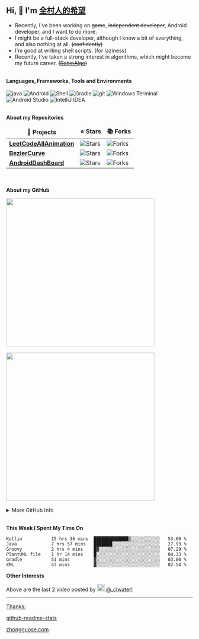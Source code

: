 ## Hi, 👋  I'm <a href="https://clwater.top/" target="_blank">全村人的希望</a> 
* Recently, I've been working on ~~game~~, ~~independent developer~~, Android developer, and I want to do more.
* I might be a full-stack developer, although I know a bit of everything, and also nothing at all. ~~(confidently)~~
* I'm good at writing shell scripts. (for laziness)
* Recently, I've taken a strong interest in algorithms, which might become my future career. ~~([RobinAlgo](https://robinalgo.com))~~

<!-- 如果你想了解多一点点, 为什么不看看下面那个可能会有很多star的项目呢(前排star机会难得不是)
<a href="https://github.com/anuraghazra/github-readme-stats">
  <img align="center" src="https://github-readme-stats.vercel.app/api/pin/?username=clwater&repo=LeetCodeAllAnimation" />
</a> -->


<!-- icon url https://simpleicons.org/ -->
<!-- color url http://zhongguose.com/ -->
<p>
</br><strong>Languages, Frameworks, Tools and Environments</strong></br></br>
<img alt="java" src="https://img.shields.io/badge/-java-2e317c?style=flat-square&logo=java&logoColor=white" />
<img alt="Android" src="https://img.shields.io/badge/-Android-41b349?style=flat-square&logo=Android&logoColor=white" />
<img alt="Shell" src="https://img.shields.io/badge/-Shell-584717?style=flat-square&logo=java&logoColor=white" />
<img alt="Gradle" src="https://img.shields.io/badge/-Gradle-126bae?style=flat-square&logo=java&logoColor=white" />
<img alt="git" src="https://img.shields.io/badge/-git-5c2223?style=flat-square&logo=git&logoColor=white" />
<img alt="Windows Terminal" src="https://img.shields.io/badge/-terminal-36292f?style=flat-square&logo=Windows Terminal&logoColor=white" />
<img alt="Android Studio" src="https://img.shields.io/badge/-Android Studio-add5a2?style=flat-square&logo=Android Studio&logoColor=white"/>
<img alt="IntelliJ IDEA" src="https://img.shields.io/badge/-IntelliJ IDEA-b7ae8f?style=flat-square&logo=IntelliJ IDEA&logoColor=white" />

</p>


</br><strong>About my Repositories</strong></br>
<table>
  <thead align="center">
    <tr border: none;>
      <td><b>🎁 Projects</b></td>
      <td><b>⭐ Stars</b></td>
      <td><b>📚 Forks</b></td>
    </tr>
  </thead>
  <tbody>
    <tr>
      <td><a href="https://github.com/clwater/LeetCodeAllAnimation"><b>LeetCodeAllAnimation</b></a></td>
      <td><img alt="Stars" src="https://img.shields.io/github/stars/clwater/LeetCodeAllAnimation?style=flat-square&labelColor=343b41"/></td>
      <td><img alt="Forks" src="https://img.shields.io/github/forks/clwater/LeetCodeAllAnimation?style=flat-square&labelColor=343b41"/></td>
      </td>
    </tr>
	  <tr>
      <td><a href="https://github.com/clwater/BezierCurve"><b>BezierCurve</b></a>
      </td>
      <td><img alt="Stars" src="https://img.shields.io/github/stars/clwater/BezierCurve?style=flat-square&labelColor=343b41"/></td>
      <td><img alt="Forks" src="https://img.shields.io/github/forks/clwater/BezierCurve?style=flat-square&labelColor=343b41"/></td>
      </td>
    </tr> 
    <tr>
      <td><a href="https://github.com/clwater/AndroidDashBoard"><b>AndroidDashBoard</b></a></td>
      <td><img alt="Stars" src="https://img.shields.io/github/stars/clwater/AndroidDashBoard?style=flat-square&labelColor=343b41"/></td>
      <td><img alt="Forks" src="https://img.shields.io/github/forks/clwater/AndroidDashBoard?style=flat-square&labelColor=343b41"/></td>
    </tr>
  </tbody>
</table>


</br></br><strong>About my GitHub</strong></br>
<div align=left>
<img src="https://github-readme-stats.vercel.app/api?username=clwater&show_icons=true" width="400"/>
</div>
</br>
<div align=left>
<img src="https://github-readme-stats.vercel.app/api/top-langs/?username=clwater&layout=compact&&hide=python,javascript,html" width="400" />
</div>
</br>
<!-- <p>
  <a href="https://github.com/clwater">
    <img src="https://badges.pufler.dev/visits/clwater/clwater?style=flat-square&color=blue&logo=github">
  </a>
  <a href="https://github.com/clwater">
    <img src="https://badges.pufler.dev/years/clwater?style=flat-square&color=blue&logo=github">
  </a>
  <a href="https://github.com/clwater">
    <img src="https://badges.pufler.dev/repos/clwater?style=flat-square&color=blue&logo=github">
  </a>
  <a href="https://github.com/clwater">
    <img src="https://badges.pufler.dev/commits/monthly/clwater?style=flat-square&color=blue&logo=github">
  </a>
</p> -->

<details><summary>More GitHub Info</summary>
<img src="https://metrics.lecoq.io/clwater?template=classic&base.header=0&base.metadata=0&config.timezone=Asia%2FShanghai"/>
</br>
<img src="https://activity-graph.herokuapp.com/graph?username=clwater&theme=rogue&hide_title=true"/>
</details>

</br>

<strong>This Week I Spent My Time On</strong></br>
<!--START_SECTION:waka-->

```text
Kotlin           15 hrs 16 mins  █████████████▒░░░░░░░░░░░   53.60 %
Java             7 hrs 57 mins   ███████░░░░░░░░░░░░░░░░░░   27.93 %
Groovy           2 hrs 4 mins    █▓░░░░░░░░░░░░░░░░░░░░░░░   07.29 %
PlantUML file    1 hr 14 mins    █░░░░░░░░░░░░░░░░░░░░░░░░   04.33 %
Gradle           51 mins         ▓░░░░░░░░░░░░░░░░░░░░░░░░   03.00 %
XML              43 mins         ▓░░░░░░░░░░░░░░░░░░░░░░░░   02.54 %
```

<!--END_SECTION:waka-->


<strong>Other Interests</strong>
<!--
<p>
<a href="https://streamja.com/lWBdr">
<img width="200" src="http://outin-12775ec6a01d11eaaba100163e1a3b4a.oss-cn-shanghai.aliyuncs.com/4863e89fe5914ad7b89dca05135de716/snapshots/ad333f427bba48cd93186acff0753116-00002.jpg?Expires=1637243738&OSSAccessKeyId=LTAIVVfYx6D0HeL2&Signature=f3i6PA0SAc5bsMmHLGswMxoU%2FdQ%3D" />
</a>
<a href="https://streamja.com/4WgMz">
<img width="200" src="http://outin-12775ec6a01d11eaaba100163e1a3b4a.oss-cn-shanghai.aliyuncs.com/a50cfd65378b4ee49aad1b643aaa8376/snapshots/c102518f9568444a9748b65afb715472-00001.jpg?Expires=1637244388&OSSAccessKeyId=LTAIVVfYx6D0HeL2&Signature=fEeB6N%2FP1%2FVX8fMmdEfc2C%2FrEXI%3D" />
</a>
</p>
-->


<p>Above are the last 2 video posted by <a href="https://www.instagram.com/_clwater/" target="_blank"><img src="https://upload.wikimedia.org/wikipedia/commons/thumb/e/e7/Instagram_logo_2016.svg/1024px-Instagram_logo_2016.svg.png" width="20"/> @_clwater!</p>



---
Thanks:

[github-readme-stats](https://github.com/anuraghazra/github-readme-stats)


[zhongguose.com](http://zhongguose.com/)
